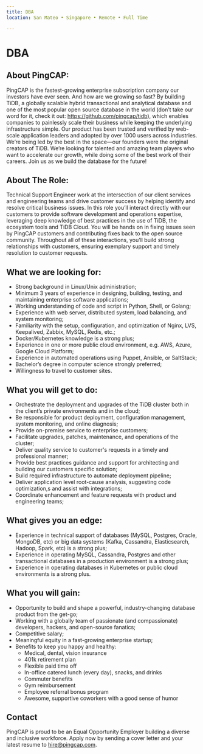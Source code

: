 ```yaml
---
title: DBA
location: San Mateo • Singapore • Remote • Full Time

---
```


# DBA

## About PingCAP:

PingCAP is the fastest-growing enterprise subscription company our investors have ever seen. And how are we growing so fast? By building TiDB, a globally scalable hybrid transactional and analytical database and one of the most popular open source database in the world (don’t take our word for it, check it out: https://github.com/pingcap/tidb), which enables companies to painlessly scale their business while keeping the underlying infrastructure simple. Our product has been trusted and verified by web-scale application leaders and adopted by over 1000 users across industries. We’re being led by the best in the space—our founders were the original creators of TiDB. We’re looking for talented and amazing team players who want to accelerate our growth, while doing some of the best work of their careers. Join us as we build the database for the future!

## About The Role:

Technical Support Engineer work at the intersection of our client services and engineering teams and drive customer success by helping identify and resolve critical business issues. In this role you’ll interact directly with our customers to provide software development and operations expertise, leveraging deep knowledge of best practices in the use of TiDB, the ecosystem tools and TiDB Cloud. You will be hands on in fixing issues seen by PingCAP customers and contributing fixes back to the open source community. Throughout all of these interactions, you’ll build strong relationships with customers, ensuring exemplary support and timely resolution to customer requests.  

## What we are looking for:

- Strong background in Linux/Unix administration;
- Minimum 3 years of experience in designing, building, testing, and maintaining enterprise software applications;
- Working understanding of code and script in Python, Shell, or Golang;
- Experience with web server, distributed system, load balancing, and system monitoring;
- Familiarity with the setup, configuration, and optimization of Nginx, LVS, Keepalived, Zabbix, MySQL, Redis, etc.;
- Docker/Kubernetes knowledge is a strong plus;
- Experience in one or more public cloud environment, e.g. AWS, Azure, Google Cloud Platform;
- Experience in automated operations using Puppet, Ansible, or SaltStack;
- Bachelor’s degree in computer science strongly preferred;
- Willingness to travel to customer sites.

## What you will get to do:

- Orchestrate the deployment and upgrades of the TiDB cluster both in the client’s private environments and in the cloud;
- Be responsible for product deployment, configuration management, system monitoring, and online diagnosis;
- Provide on-premise service to enterprise customers;
- Facilitate upgrades, patches, maintenance, and operations of the cluster;
- Deliver quality service to customer's requests in a timely and professional manner;
- Provide best practices guidance and support for architecting and building our customers specific solution;
- Build required infrastructure to automate deployment pipeline;
- Deliver application level root-cause analysis, suggesting code optimization,s and assist with integrations;
- Coordinate enhancement and feature requests with product and engineering teams;

## What gives you an edge:

- Experience in technical support of databases (MySQL, Postgres, Oracle, MongoDB, etc) or big data systems (Kafka, Cassandra, Elasticsearch, Hadoop, Spark, etc) is a strong plus;
- Experience in operating MySQL, Cassandra, Postgres and other transactional databases in a production environment is a strong plus;
- Experience in operating databases in Kubernetes or public cloud environments is a strong plus.

## What you will gain:

- Opportunity to build and shape a powerful, industry-changing database product from the get-go;
- Working with a globally team of passionate (and compassionate) developers, hackers, and open-source fanatics;
- Competitive salary;
- Meaningful equity in a fast-growing enterprise startup;
- Benefits to keep you happy and healthy:
  - Medical, dental, vision insurance
  - 401k retirement plan
  - Flexible paid time off
  - In-office catered lunch (every day), snacks, and drinks
  - Commuter benefits
  - Gym reimbursement
  - Employee referral bonus program
  - Awesome, supportive coworkers with a good sense of humor

## Contact

PingCAP is proud to be an Equal Opportunity Employer building a diverse and inclusive workforce. Apply now by sending a cover letter and your latest resume to <hire@pingcap.com>.
